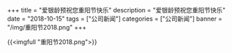 +++
title = "爱银龄预祝您重阳节快乐"
description = "爱银龄预祝您重阳节快乐"
date = "2018-10-15"
tags = ["公司新闻"]
categories = ["公司新闻"]
banner = "/img/重阳节2018.png"
+++

{{<imgfull "重阳节2018.png">}}